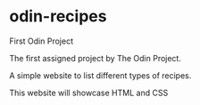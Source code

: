 # odin-recipes
First Odin Project

The first assigned project by The Odin Project.

A simple website to list different types of recipes.

This website will showcase HTML and CSS